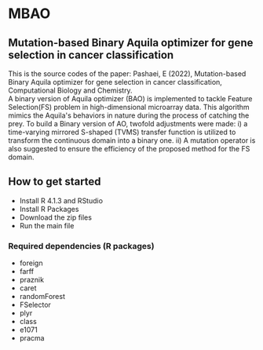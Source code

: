 # MBAO 
## Mutation-based Binary Aquila optimizer for gene selection in cancer classification
This is the source codes of the paper: Pashaei, E (2022), Mutation-based Binary Aquila optimizer for gene selection in cancer classification, Computational Biology and Chemistry.  
A binary version of Aquila optimizer (BAO) is implemented to tackle Feature Selection(FS) problem in high-dimensional microarray data. This algorithm mimics the Aquila's behaviors in nature during the process of catching the prey. To build a Binary version of AO, twofold adjustments were made: i) a time-varying mirrored S-shaped (TVMS) transfer function is utilized to transform the continuous domain into a binary one. ii) A mutation operator is also suggested to ensure the efficiency of the proposed method for the FS domain. 


## How to get started
- Install R 4.1.3 and RStudio 
- Install R Packages
- Download the zip files
- Run the main file

### Required dependencies (R packages)
- foreign
- farff
- praznik
- caret
- randomForest
- FSelector
- plyr
- class
- e1071
- pracma

